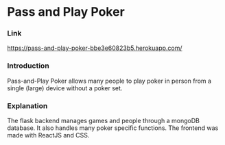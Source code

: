 # Pass and Play Poker

### Link

https://pass-and-play-poker-bbe3e60823b5.herokuapp.com/

### Introduction

Pass-and-Play Poker allows many people to play poker in person from a single (large) device without a poker set.

### Explanation

The flask backend manages games and people through a mongoDB database. It also handles many poker specific functions. The frontend was made with ReactJS and CSS.
